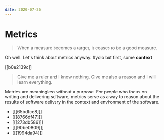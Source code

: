 ```yaml
---
date: 2020-07-26
---
```


# Metrics

> When a measure becomes a target, it ceases to be a good measure.

Oh well. Let's think about metrics anyway. #yolo but first, some **context**

[[b0e2139c]]

> Give me a ruler and I know nothing. Give me also a reason and I will learn everything.

Metrics are meaningless without a purpose.
For people who focus on writing and delivering software, metrics serve as a way to reason about the results of software delivery in the context and environment of the software.

- [[[65bdfce8]]]
- [[[8766df47]]]
- [[[273db586]]]
- [[[90be0809]]]
- [[[1994da94]]]
